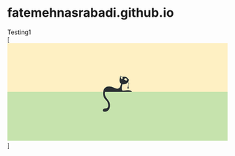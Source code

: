 # fatemehnasrabadi.github.io
Testing1  
[![](https://raw.githubusercontent.com/FatemehNasrabadi/fatemehnasrabadi.github.io/master/simple-desktop-wallpapers-for-minimalist-lovers_featured_900.jpg)]


